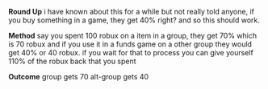 **Round Up**
i have known about this for a while but not really told anyone, if you buy something in a game, they get 40% right? and so this should work.

**Method**
say you spent 100 robux on a item in a group,
they get 70% which is 70 robux and if you use it in a funds game on a other group they would get 40% or 40 robux.
if you wait for that to process you can give yourself 110% of the robux back that you spent

**Outcome**
group gets 70
alt-group gets 40
